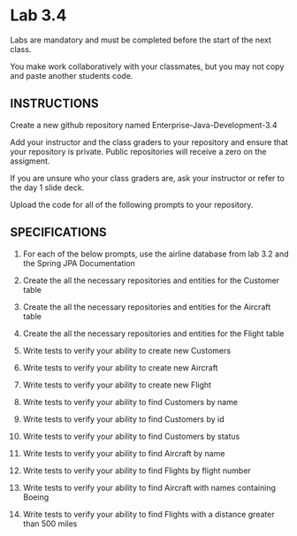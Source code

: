 # Lab 3.4
Labs are mandatory and must be completed before the start of the next class.

You make work collaboratively with your classmates, but you may not copy and paste another students code.

## INSTRUCTIONS
Create a new github repository named Enterprise-Java-Development-3.4

Add your instructor and the class graders to your repository and ensure that your repository is private. Public repositories will receive a zero on the assigment.

If you are unsure who your class graders are, ask your instructor or refer to the day 1 slide deck.

Upload the code for all of the following prompts to your repository.

## SPECIFICATIONS
1. For each of the below prompts, use the airline database from lab 3.2 and the Spring JPA Documentation

2. Create the all the necessary repositories and entities for the Customer table

3. Create the all the necessary repositories and entities for the Aircraft table

4. Create the all the necessary repositories and entities for the Flight table

5. Write tests to verify your ability to create new Customers

6. Write tests to verify your ability to create new Aircraft

7. Write tests to verify your ability to create new Flight

8. Write tests to verify your ability to find Customers by name

9. Write tests to verify your ability to find Customers by id

10. Write tests to verify your ability to find Customers by status

11. Write tests to verify your ability to find Aircraft by name

12. Write tests to verify your ability to find Flights by flight number

13. Write tests to verify your ability to find Aircraft with names containing Boeing

14. Write tests to verify your ability to find Flights with a distance greater than 500 miles
